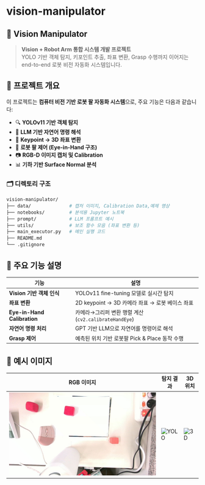 # vision-manipulator

## 🤖 Vision Manipulator

> **Vision + Robot Arm 통합 시스템 개발 프로젝트**  
> YOLO 기반 객체 탐지, 키포인트 추출, 좌표 변환, Grasp 수행까지 이어지는 end-to-end 로봇 비전 자동화 시스템입니다.



## 📌 프로젝트 개요

이 프로젝트는 **컴퓨터 비전 기반 로봇 팔 자동화 시스템**으로, 주요 기능은 다음과 같습니다:

- 🔍 **YOLOv11 기반 객체 탐지**
- 🧠 **LLM 기반 자연어 명령 해석**
- 📐 **Keypoint → 3D 좌표 변환**
- 🤖 **로봇 팔 제어 (Eye-in-Hand 구조)**
- 📷 **RGB-D 이미지 캡처 및 Calibration**
- 📊 **기하 기반 Surface Normal 분석**



### 🗂️ 디렉토리 구조

```bash
vision-manipulator/
├── data/              # 캡처 이미지, Calibration Data,예제 영상
├── notebooks/         # 분석용 Jupyter 노트북
├── prompt/            # LLM 프롬프트 예시
├── utils/             # 보조 함수 모음 (좌표 변환 등)
├── main_executor.py   # 메인 실행 코드
├── README.md
└── .gitignore
```



## 🚀 주요 기능 설명

| 기능                          | 설명                                        |
| --------------------------- | ----------------------------------------- |
| **Vision 기반 객체 인식**         | YOLOv11 fine-tuning 모델로 실시간 탐지            |
| **좌표 변환**                   | 2D keypoint → 3D 카메라 좌표 → 로봇 베이스 좌표       |
| **Eye-in-Hand Calibration** | 카메라→그리퍼 변환 행렬 계산 (`cv2.calibrateHandEye`) |
| **자연어 명령 처리**               | GPT 기반 LLM으로 자연어를 명령어로 해석                 |
| **Grasp 제어**                | 예측된 위치 기반 로봇팔 Pick & Place 동작 수행          |



## 🧪 예시 이미지

| RGB 이미지                       | 탐지 결과                           | 3D 위치                           |
| ----------------------------- | ------------------------------- | ------------------------------- |
| ![RGB](./data/captures/color/2025-07-30_10-21-03.jpg) | ![YOLO](./data/yolo_result.png) | ![3D](./data/3d_pointcloud.png) |


```